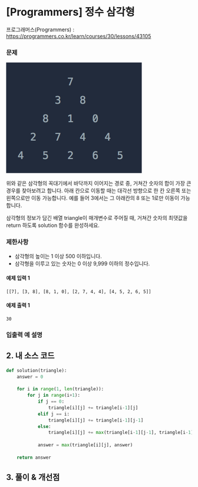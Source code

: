 # [Programmers] 정수 삼각형

프로그래머스(Programmers) :  https://programmers.co.kr/learn/courses/30/lessons/43105

### 문제

![img.png](images/43105_img.png)

위와 같은 삼각형의 꼭대기에서 바닥까지 이어지는 경로 중, 거쳐간 숫자의 합이 가장 큰 경우를 찾아보려고 합니다. 아래 칸으로 이동할 때는 대각선 방향으로 한 칸 오른쪽 또는 왼쪽으로만 이동 가능합니다. 예를 들어 3에서는 그 아래칸의 8 또는 1로만 이동이 가능합니다.

삼각형의 정보가 담긴 배열 triangle이 매개변수로 주어질 때, 거쳐간 숫자의 최댓값을 return 하도록 solution 함수를 완성하세요.

### 제한사항

- 삼각형의 높이는 1 이상 500 이하입니다.
- 삼각형을 이루고 있는 숫자는 0 이상 9,999 이하의 정수입니다.

#### 예제 입력 1

```  
[[7], [3, 8], [8, 1, 0], [2, 7, 4, 4], [4, 5, 2, 6, 5]]
```  

#### 예제 출력 1

```  
30
```  

### 입출력 예 설명

## 2. 내 소스 코드

```python  
def solution(triangle):
    answer = 0
    
    for i in range(1, len(triangle)):
        for j in range(i+1):
            if j == 0:
                triangle[i][j] += triangle[i-1][j]
            elif j == i:
                triangle[i][j] += triangle[i-1][j-1]
            else:
                triangle[i][j] += max(triangle[i-1][j-1], triangle[i-1][j])
            
            answer = max(triangle[i][j], answer)
    
    return answer
```  



## 3. 풀이 & 개선점